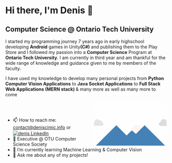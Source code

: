 # Hi there, I'm Denis 👋 

## Computer Science @ Ontario Tech University 

I started my programming journey 7 years ago in early highschool developing <b>Android</b> games in Unity<b>(C#)</b> and publishing them to the Play Store and
I followed my passion into a <b>Computer Science</b> Program at <b>Ontario Tech University</b>. I am currently in third year and am thankful for the wide range of knowledge and guidance given to me by members of the faculty. 
<!--They got me passionate about subjects I did not even know existed when I chose to enroll!<br><br>-->

I have used my knowledge to develop many personal projects from <b>Python Computer Vision Applications</b> to <b>Java Socket Applications</b> to <b>Full Stack Web Applications (MERN stack) </b>& many more as well as many more to come <br>

<img align="right" src="background.gif"  width="45%" height="auto"><br><br>

- 📫 How to reach me: contact@deniscimic.info or <a href=https://www.linkedin.com/in/denis-cimic/ target="blank"> <img align="center" src=https://cdn.jsdelivr.net/npm/simple-icons@3.0.1/icons/linkedin.svg alt="denis LinkedIn" height="20" width="20" /> </a>
- 👯 Executive @ OTU Computer Science Society
- 🌱 I’m currently learning Machine Learning & Computer Vision
- 💬 Ask me about any of my projects!


<!--
- 🔭 I’m currently working on ...
- 🌱 I’m currently learning ...
- 👯 I’m looking to collaborate on ...
- 💬 Ask me about any of my projects
- 📫 How to reach me: contact@deniscimic.info <a href=mailto:contact@deniscimic.info target="blank"><img align="center" src=https://cdn.jsdelivr.net/npm/simple-icons@3.0.1/icons/gmail.svg alt="denis email" height="20" width="20" /></a> or <a href=https://www.linkedin.com/in/denis-cimic/ target="blank"> <img align="center" src=https://cdn.jsdelivr.net/npm/simple-icons@3.0.1/icons/linkedin.svg alt="denis LinkedIn" height="20" width="20" /> </a><a href=https://deniscimic.com target="blank">
<img align="center" src=https://cdn.jsdelivr.net/npm/simple-icons@3.0.1/icons/googlechrome.svg alt="deniscimic website" height="20" width="20" /></a>
- ⚡ Fun fact: ...
-->

